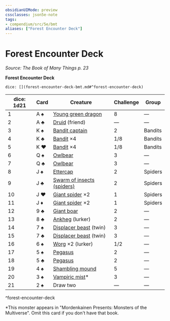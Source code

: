 ```yaml
---
obsidianUIMode: preview
cssclasses: json5e-note
tags:
- compendium/src/5e/bmt
aliases: ["Forest Encounter Deck"]
---
```

# Forest Encounter Deck
*Source: The Book of Many Things p. 23* 

**Forest Encounter Deck**

`dice: [](forest-encounter-deck-bmt.md#^forest-encounter-deck)`

| dice: 1d21 | Card | Creature | Challenge | Group |
|------------|------|----------|-----------|-------|
| 1 | A ♠ | [Young green dragon](/Systems/5e/bestiary/dragon/young-green-dragon.md) | 8 | — |
| 2 | A ♣ | [Druid](/Systems/5e/bestiary/humanoid/druid.md) (friend) | — | — |
| 3 | K ♠ | [Bandit captain](/Systems/5e/bestiary/humanoid/bandit-captain.md) | 2 | Bandits |
| 4 | K ♣ | [Bandit](/Systems/5e/bestiary/humanoid/bandit.md) ×4 | 1/8 | Bandits |
| 5 | K ♥ | [Bandit](/Systems/5e/bestiary/humanoid/bandit.md) ×4 | 1/8 | Bandits |
| 6 | Q ♠ | [Owlbear](/Systems/5e/bestiary/monstrosity/owlbear.md) | 3 | — |
| 7 | Q ♣ | [Owlbear](/Systems/5e/bestiary/monstrosity/owlbear.md) | 3 | — |
| 8 | J ♠ | [Ettercap](/Systems/5e/bestiary/monstrosity/ettercap.md) | 2 | Spiders |
| 9 | J ♣ | [Swarm of insects (spiders)](/Systems/5e/bestiary/beast/swarm-of-spiders.md) | 2 | Spiders |
| 10 | J ♥ | [Giant spider](/Systems/5e/bestiary/beast/giant-spider.md) ×2 | 1 | Spiders |
| 11 | J ♦ | [Giant spider](/Systems/5e/bestiary/beast/giant-spider.md) ×2 | 1 | Spiders |
| 12 | 9 ♣ | [Giant boar](/Systems/5e/bestiary/beast/giant-boar.md) | 2 | — |
| 13 | 8 ♣ | [Ankheg](/Systems/5e/bestiary/monstrosity/ankheg.md) (lurker) | 2 | — |
| 14 | 7 ♠ | [Displacer beast](/Systems/5e/bestiary/monstrosity/displacer-beast.md) (twin) | 3 | — |
| 15 | 7 ♣ | [Displacer beast](/Systems/5e/bestiary/monstrosity/displacer-beast.md) (twin) | 3 | — |
| 16 | 6 ♠ | [Worg](/Systems/5e/bestiary/monstrosity/worg.md) ×2 (lurker) | 1/2 | — |
| 17 | 5 ♠ | [Pegasus](/Systems/5e/bestiary/celestial/pegasus.md) | 2 | — |
| 18 | 5 ♣ | [Pegasus](/Systems/5e/bestiary/celestial/pegasus.md) | 2 | — |
| 19 | 4 ♠ | [Shambling mound](/Systems/5e/bestiary/plant/shambling-mound.md) | 5 | — |
| 20 | 3 ♠ | [Vampiric mist](/Systems/5e/bestiary/undead/vampiric-mist-mpmm.md)* | 3 | — |
| 21 | 2 ♠ | Draw two | — | — |
^forest-encounter-deck

*This monster appears in "Mordenkainen Presents: Monsters of the Multiverse". Omit this card if you don't have that book.